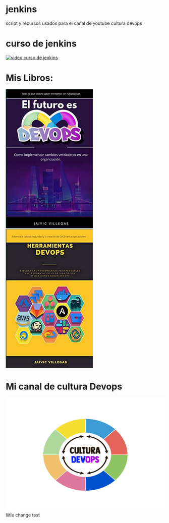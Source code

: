 # jenkins
script y recursos usados para el canal de youtube cultura devops


# curso de jenkins

[![video curso de jenkins](https://i.ytimg.com/vi/DpoKXjuWKwE/hqdefault.jpg?sqp=-oaymwEXCNACELwBSFryq4qpAwkIARUAAIhCGAE=&rs=AOn4CLDPKl4nLpOIyVpgsETLsunUi9s8cg)](https://www.youtube.com/playlist?list=PLdOotbFwzDIiU4Hs8ySZr-phOeGMBY_3D)


# Mis Libros:

[![libros futuro es devops ](https://github.com/culturadevops/ecs_para_principiantes/blob/master/recursos/futuroesdevopsjaivicvillegas.png)](https://amzn.to/3S8AGG9) [![libros herramientas devops](https://github.com/culturadevops/ecs_para_principiantes/blob/master/recursos/herramientasdevops.png)](https://amzn.to/3ga1c4E)

# Mi canal de cultura Devops

[![canal de youtube sobre devops ](https://github.com/culturadevops/ecs_para_principiantes/blob/master/recursos/culturadevops.png)](https://www.youtube.com/channel/UCfJ67eVA7DkKbbIF5ceJDMA?sub_confirmation=1) 
liitle change test
